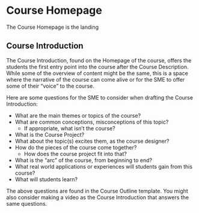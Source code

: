 # Course Homepage

The Course Homepage is the landing 

## Course Introduction
The Course Introduction, found on the Homepage of the course, offers the students the first entry point into the course after the Course Description. While some of the overview of content might be the same, this is a space where the narrative of the course can come alive or for the SME to offer some of their “voice” to the course.

Here are some questions for the SME to consider when drafting the Course Introduction:
- What are the main themes or topics of the course?
- What are common conceptions, misconceptions of this topic?
  - If appropriate, what isn’t the course?
- What is the Course Project?
- What about the topic(s) excites them, as the course designer? 
- How do the pieces of the course come together?
  - How does the course project fit into that? 
- What is the “arc” of the course, from beginning to end?
- What real world applications or experiences will students gain from this course?
- What will students learn?

The above questions are found in the Course Outline template. You might also consider making a video as the Course Introduction that answers the same questions. 





